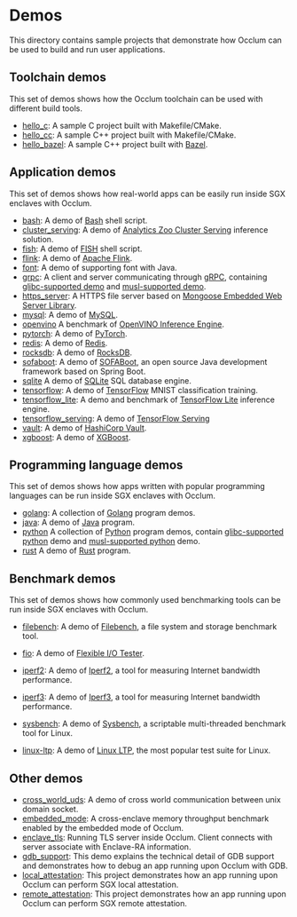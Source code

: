 # Demos

This directory contains sample projects that demonstrate how Occlum can be used to build and run user applications.

## Toolchain demos

This set of demos shows how the Occlum toolchain can be used with different build tools.

* [hello_c](hello_c/): A sample C project built with Makefile/CMake.
* [hello_cc](hello_cc/): A sample C++ project built with Makefile/CMake.
* [hello_bazel](hello_bazel/): A sample C++ project built with [Bazel](https://bazel.build).

## Application demos

This set of demos shows how real-world apps can be easily run inside SGX enclaves with Occlum.

* [bash](bash/): A demo of [Bash](https://www.gnu.org/software/bash/) shell script.
* [cluster_serving](cluster_serving/): A demo of [Analytics Zoo Cluster Serving](https://analytics-zoo.github.io/master/#ClusterServingGuide/ProgrammingGuide/) inference solution.
* [fish](fish/): A demo of [FISH](https://fishshell.com) shell script.
* [flink](flink/): A demo of [Apache Flink](https://flink.apache.org).
* [font](font/font_support_for_java): A demo of supporting font with Java.
* [grpc](grpc/): A client and server communicating through [gRPC](https://grpc.io), containing [glibc-supported demo](grpc/grpc_glibc) and [musl-supported demo](grpc/grpc_musl).
* [https_server](https_server/): A HTTPS file server based on [Mongoose Embedded Web Server Library](https://github.com/cesanta/mongoose).
* [mysql](mysql/): A demo of [MySQL](https://www.mysql.com/).
* [openvino](openvino/) A benchmark of [OpenVINO Inference Engine](https://docs.openvinotoolkit.org/2019_R3/_docs_IE_DG_inference_engine_intro.html).
* [pytorch](pytorch/): A demo of [PyTorch](https://pytorch.org/).
* [redis](redis/): A demo of [Redis](https://redis.io).
* [rocksdb](rocksdb/): A demo of [RocksDB](https://github.com/facebook/rocksdb).
* [sofaboot](sofaboot/): A demo of [SOFABoot](https://github.com/sofastack/sofa-boot), an open source Java development framework based on Spring Boot.
* [sqlite](sqlite/) A demo of [SQLite](https://www.sqlite.org) SQL database engine.
* [tensorflow](tensorflow/tensorflow_training): A demo of [TensorFlow](https://www.tensorflow.org/) MNIST classification training.
* [tensorflow_lite](tensorflow_lite/): A demo and benchmark of [TensorFlow Lite](https://www.tensorflow.org/lite) inference engine.
* [tensorflow_serving](tensorflow/tensorflow_serving): A demo of [TensorFlow Serving](https://github.com/tensorflow/serving) 
* [vault](golang/vault/): A demo of [HashiCorp Vault](https://github.com/hashicorp/vault).
* [xgboost](xgboost/): A demo of [XGBoost](https://xgboost.readthedocs.io/en/latest).

## Programming language demos

This set of demos shows how apps written with popular programming languages can be run inside SGX enclaves with Occlum.

* [golang](golang/): A collection of [Golang](https://golang.org) program demos.
* [java](java/): A demo of [Java](https://openjdk.java.net) program.
* [python](python/) A collection of [Python](https://www.python.org) program demos, contain [glibc-supported python](python/python_glibc) demo and [musl-supported python](python/python_musl) demo.
* [rust](rust/) A demo of [Rust](https://www.rust-lang.org) program.

## Benchmark demos

This set of demos shows how commonly used benchmarking tools can be run inside SGX enclaves with Occlum.

* [filebench](benchmarks/filebench/): A demo of [Filebench](https://github.com/filebench/filebench), a file system and storage benchmark tool.
* [fio](benchmarks/fio/): A demo of [Flexible I/O Tester](https://github.com/axboe/fio).
* [iperf2](benchmarks/iperf2/): A demo of [Iperf2](https://sourceforge.net/projects/iperf2/), a tool for measuring Internet bandwidth performance.
* [iperf3](benchmarks/iperf3/): A demo of [Iperf3](https://github.com/esnet/iperf), a tool for measuring Internet bandwidth performance.
* [sysbench](benchmarks/sysbench/): A demo of [Sysbench](https://github.com/akopytov/sysbench), a scriptable multi-threaded benchmark tool for Linux.

* [linux-ltp](linux-ltp/): A demo of [Linux LTP](https://github.com/linux-test-project/ltp), the most popular test suite for Linux.

## Other demos

* [cross_world_uds](cross_world_uds/): A demo of cross world communication between unix domain socket.
* [embedded_mode](embedded_mode/): A cross-enclave memory throughput benchmark enabled by the embedded mode of Occlum.
* [enclave_tls](enclave_tls/): Running TLS server inside Occlum. Client connects with server associate with Enclave-RA information.  
* [gdb_support](gdb_support/): This demo explains the technical detail of GDB support and demonstrates how to debug an app running upon Occlum with GDB.
* [local_attestation](local_attestation/): This project demonstrates how an app running upon Occlum can perform SGX local attestation.
* [remote_attestation](remote_attestation/): This project demonstrates how an app running upon Occlum can perform SGX remote attestation.
